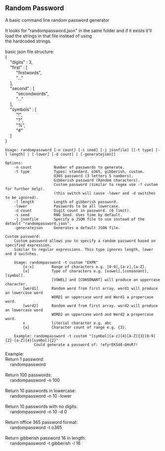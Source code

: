 Random Password
---------------

A basic command line random password generator<br />
<br />
It looks for "randompassword.json" in the same folder and if it exists it'll load the strings in that file instead of using<br />
the hardcoded strings.<br />
<br />
basic json file structure:<br />
{<br />
	&nbsp;&nbsp;&nbsp;&nbsp;"digits" : 3,<br />
	&nbsp;&nbsp;&nbsp;&nbsp;"first" : [<br />
	&nbsp;&nbsp;&nbsp;&nbsp;	&nbsp;&nbsp;&nbsp;&nbsp;"firstwords",<br />
	&nbsp;&nbsp;&nbsp;&nbsp;	&nbsp;&nbsp;&nbsp;&nbsp;"..."<br />
	&nbsp;&nbsp;&nbsp;&nbsp;],<br />
	&nbsp;&nbsp;&nbsp;&nbsp;"second" : [<br />
	&nbsp;&nbsp;&nbsp;&nbsp;	&nbsp;&nbsp;&nbsp;&nbsp;"secondwords",<br />
	&nbsp;&nbsp;&nbsp;&nbsp;	&nbsp;&nbsp;&nbsp;&nbsp;"..."<br />
	&nbsp;&nbsp;&nbsp;&nbsp;],<br />
	&nbsp;&nbsp;&nbsp;&nbsp;"symbols" : [<br />
	&nbsp;&nbsp;&nbsp;&nbsp;	&nbsp;&nbsp;&nbsp;&nbsp;"!",<br />
	&nbsp;&nbsp;&nbsp;&nbsp;	&nbsp;&nbsp;&nbsp;&nbsp;"?",<br />
	&nbsp;&nbsp;&nbsp;&nbsp;	&nbsp;&nbsp;&nbsp;&nbsp;"%",<br />
	&nbsp;&nbsp;&nbsp;&nbsp;	&nbsp;&nbsp;&nbsp;&nbsp;"#"<br />
	&nbsp;&nbsp;&nbsp;&nbsp;]<br />
}<br />
````CommandLine
Usage: randompassword [-n count] [-s seed] [-j jsonfile] [[-t type] [-l length] | [-lower] [-d count] | [-generatejson]]

Options:
    -n count          Number of passwords to generate.
    -t type           Types: standard, o365, gibberish, custom.
                      O365 password (3 letters 5 numbers).
                      Gibberish password (Random characters).
                      Custom password (similar to regex use -? custom for further help).
                      (this switch will cause -lower and -d switches to be ignored).
    -l length         Length of gibberish password.
    -lower            Passwords to be all lowercase.
    -d count          Digit count in password. (6 limit).
    -s seed           RNG Seed. Uses time by default.
    -j jsonfile       Specify a JSON file to use instead of the default "randompassword.json".
    -generatejson     Generates a default JSON file.

Custom password:
    Custom password allows you to specify a random password based on specified expression.
    Similar to regular expressions. This type ignores length, lower and d switches.

    Usage: randompassword -t custom "EXPR"
        [x-x]        Range of characters e.g. [0-9],[a-z],[a-Z].
        [x]          Type of characters e.g. [vowel],[consonant],[symbol].
                     [VOWEL] and [CONSONANT] will produce an uppercase character.
        [word1]      Random word from first array. word1 will produce an lowercase word
                     WORD1 an uppercase word and Word1 a propercase word.
        [word2]      Random word from first array. word2 will produce an lowercase word
                     WORD2 an uppercase word and Word2 a propercase word.
        x            literial character e.g. abc
        {x}          Character count of range e.g. {3}.

    Example: randompassword -t custom "[symbol][a-z]{4}[A-Z]{3}[0-9]{2}-[a-Z]{4}[symbol]{2}"
             Could generate a password of: !efyrEKS48-GHsR?!
````
Example:<br />
Return 1 password:<br />
	&nbsp;&nbsp;&nbsp;&nbsp;randompassword<br />
<br />
Return 100 passwords:<br />
	&nbsp;&nbsp;&nbsp;&nbsp;randompassword -n 100<br />
	&nbsp;&nbsp;&nbsp;&nbsp;<br />
Return 10 passwords in lowercase:<br />
	&nbsp;&nbsp;&nbsp;&nbsp;randompassword -n 10 -lower<br />
	&nbsp;&nbsp;&nbsp;&nbsp;<br />
Return 10 passwords with no digits:<br />
	&nbsp;&nbsp;&nbsp;&nbsp;randompassword -n 10 -d 0<br />
	&nbsp;&nbsp;&nbsp;&nbsp;<br />
Return office 365 password format:<br />
	&nbsp;&nbsp;&nbsp;&nbsp;randompassword -t o365<br />
	&nbsp;&nbsp;&nbsp;&nbsp;<br />
Return gibberish password 16 in length:<br />
	&nbsp;&nbsp;&nbsp;&nbsp;randompassword -t gibberish -l 16<br />
